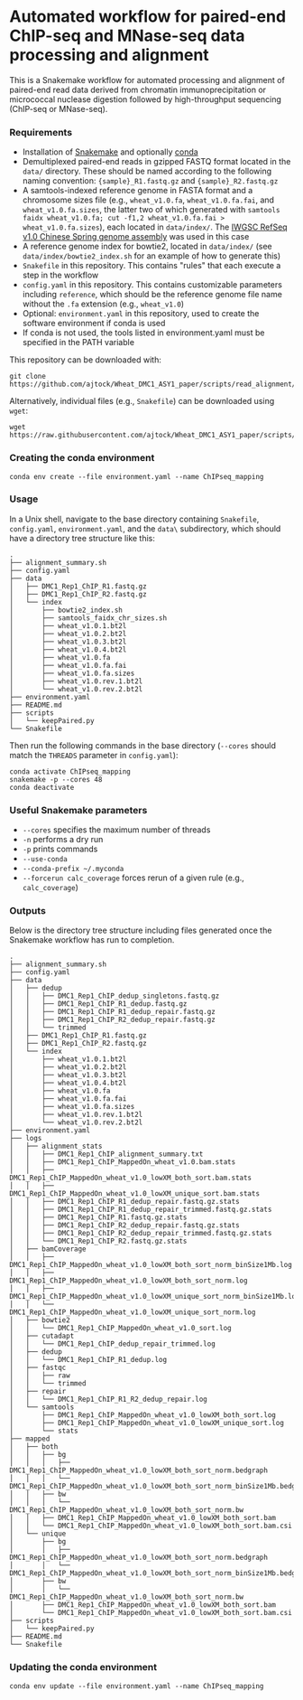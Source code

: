 # Automated workflow for paired-end ChIP-seq and MNase-seq data processing and alignment

This is a Snakemake workflow for automated processing and alignment of paired-end read data derived from chromatin immunoprecipitation or micrococcal nuclease digestion followed by high-throughput sequencing (ChIP-seq or MNase-seq).

### Requirements

- Installation of [Snakemake](https://snakemake.readthedocs.io/en/stable/) and optionally [conda](https://conda.io/docs/)
- Demultiplexed paired-end reads in gzipped FASTQ format located in the `data/` directory. These should be named according to the following naming convention: `{sample}_R1.fastq.gz` and `{sample}_R2.fastq.gz`
- A samtools-indexed reference genome in FASTA format and a chromosome sizes file (e.g., `wheat_v1.0.fa`, `wheat_v1.0.fa.fai`, and `wheat_v1.0.fa.sizes`, the latter two of which generated with `samtools faidx wheat_v1.0.fa; cut -f1,2 wheat_v1.0.fa.fai > wheat_v1.0.fa.sizes`), each located in `data/index/`. The [IWGSC RefSeq v1.0 Chinese Spring genome assembly](https://urgi.versailles.inra.fr/download/iwgsc/IWGSC_RefSeq_Assemblies/v1.0/) was used in this case
- A reference genome index for bowtie2, located in `data/index/` (see `data/index/bowtie2_index.sh` for an example of how to generate this)
- `Snakefile` in this repository. This contains "rules" that each execute a step in the workflow
- `config.yaml` in this repository. This contains customizable parameters including `reference`, which should be the reference genome file name without the `.fa` extension (e.g., `wheat_v1.0`)
- Optional: `environment.yaml` in this repository, used to create the software environment if conda is used
- If conda is not used, the tools listed in environment.yaml must be specified in the PATH variable

This repository can be downloaded with:

```
git clone https://github.com/ajtock/Wheat_DMC1_ASY1_paper/scripts/read_alignment/snakemake_ChIPseq_MNaseseq/
```

Alternatively, individual files (e.g., `Snakefile`) can be downloaded using `wget`:

```
wget https://raw.githubusercontent.com/ajtock/Wheat_DMC1_ASY1_paper/scripts/read_alignment/snakemake_ChIPseq_MNaseseq/Snakefile
```

### Creating the conda environment

```
conda env create --file environment.yaml --name ChIPseq_mapping
```

### Usage

In a Unix shell, navigate to the base directory containing `Snakefile`, `config.yaml`, `environment.yaml`, and the `data\` subdirectory, which should have a directory tree structure like this:

```
.
├── alignment_summary.sh
├── config.yaml
├── data
│   ├── DMC1_Rep1_ChIP_R1.fastq.gz
│   ├── DMC1_Rep1_ChIP_R2.fastq.gz
│   └── index
│       ├── bowtie2_index.sh
│       ├── samtools_faidx_chr_sizes.sh
│       ├── wheat_v1.0.1.bt2l
│       ├── wheat_v1.0.2.bt2l
│       ├── wheat_v1.0.3.bt2l
│       ├── wheat_v1.0.4.bt2l
│       ├── wheat_v1.0.fa
│       ├── wheat_v1.0.fa.fai
│       ├── wheat_v1.0.fa.sizes
│       ├── wheat_v1.0.rev.1.bt2l
│       └── wheat_v1.0.rev.2.bt2l
├── environment.yaml
├── README.md
├── scripts
│   └── keepPaired.py
└── Snakefile
```

Then run the following commands in the base directory (`--cores` should match the `THREADS` parameter in `config.yaml`):

```
conda activate ChIPseq_mapping
snakemake -p --cores 48
conda deactivate
```

### Useful Snakemake parameters

- `--cores` specifies the maximum number of threads
- `-n` performs a dry run
- `-p` prints commands
- `--use-conda`
- `--conda-prefix ~/.myconda`
- `--forcerun calc_coverage` forces rerun of a given rule (e.g., `calc_coverage`)

### Outputs

Below is the directory tree structure including files generated once the Snakemake workflow has run to completion.

```
.
├── alignment_summary.sh
├── config.yaml
├── data
│   ├── dedup
│   │   ├── DMC1_Rep1_ChIP_dedup_singletons.fastq.gz
│   │   ├── DMC1_Rep1_ChIP_R1_dedup.fastq.gz
│   │   ├── DMC1_Rep1_ChIP_R1_dedup_repair.fastq.gz
│   │   ├── DMC1_Rep1_ChIP_R2_dedup_repair.fastq.gz
│   │   └── trimmed
│   ├── DMC1_Rep1_ChIP_R1.fastq.gz
│   ├── DMC1_Rep1_ChIP_R2.fastq.gz
│   └── index
│       ├── wheat_v1.0.1.bt2l
│       ├── wheat_v1.0.2.bt2l
│       ├── wheat_v1.0.3.bt2l
│       ├── wheat_v1.0.4.bt2l
│       ├── wheat_v1.0.fa
│       ├── wheat_v1.0.fa.fai
│       ├── wheat_v1.0.fa.sizes
│       ├── wheat_v1.0.rev.1.bt2l
│       └── wheat_v1.0.rev.2.bt2l
├── environment.yaml
├── logs
│   ├── alignment_stats
│   │   ├── DMC1_Rep1_ChIP_alignment_summary.txt
│   │   ├── DMC1_Rep1_ChIP_MappedOn_wheat_v1.0.bam.stats
│   │   ├── DMC1_Rep1_ChIP_MappedOn_wheat_v1.0_lowXM_both_sort.bam.stats
│   │   ├── DMC1_Rep1_ChIP_MappedOn_wheat_v1.0_lowXM_unique_sort.bam.stats
│   │   ├── DMC1_Rep1_ChIP_R1_dedup_repair.fastq.gz.stats
│   │   ├── DMC1_Rep1_ChIP_R1_dedup_repair_trimmed.fastq.gz.stats
│   │   ├── DMC1_Rep1_ChIP_R1.fastq.gz.stats
│   │   ├── DMC1_Rep1_ChIP_R2_dedup_repair.fastq.gz.stats
│   │   ├── DMC1_Rep1_ChIP_R2_dedup_repair_trimmed.fastq.gz.stats
│   │   └── DMC1_Rep1_ChIP_R2.fastq.gz.stats
│   ├── bamCoverage
│   │   ├── DMC1_Rep1_ChIP_MappedOn_wheat_v1.0_lowXM_both_sort_norm_binSize1Mb.log
│   │   ├── DMC1_Rep1_ChIP_MappedOn_wheat_v1.0_lowXM_both_sort_norm.log
│   │   ├── DMC1_Rep1_ChIP_MappedOn_wheat_v1.0_lowXM_unique_sort_norm_binSize1Mb.log
│   │   └── DMC1_Rep1_ChIP_MappedOn_wheat_v1.0_lowXM_unique_sort_norm.log
│   ├── bowtie2
│   │   └── DMC1_Rep1_ChIP_MappedOn_wheat_v1.0_sort.log
│   ├── cutadapt
│   │   └── DMC1_Rep1_ChIP_dedup_repair_trimmed.log
│   ├── dedup
│   │   └── DMC1_Rep1_ChIP_R1_dedup.log
│   ├── fastqc
│   │   ├── raw
│   │   └── trimmed
│   ├── repair
│   │   └── DMC1_Rep1_ChIP_R1_R2_dedup_repair.log
│   └── samtools
│       ├── DMC1_Rep1_ChIP_MappedOn_wheat_v1.0_lowXM_both_sort.log
│       ├── DMC1_Rep1_ChIP_MappedOn_wheat_v1.0_lowXM_unique_sort.log
│       └── stats
├── mapped
│   ├── both
│   │   ├── bg
│   │   │   ├── DMC1_Rep1_ChIP_MappedOn_wheat_v1.0_lowXM_both_sort_norm.bedgraph
│   │   │   └── DMC1_Rep1_ChIP_MappedOn_wheat_v1.0_lowXM_both_sort_norm_binSize1Mb.bedgraph
│   │   ├── bw
│   │   │   └── DMC1_Rep1_ChIP_MappedOn_wheat_v1.0_lowXM_both_sort_norm.bw
│   │   ├── DMC1_Rep1_ChIP_MappedOn_wheat_v1.0_lowXM_both_sort.bam
│   │   └── DMC1_Rep1_ChIP_MappedOn_wheat_v1.0_lowXM_both_sort.bam.csi
│   └── unique
│       ├── bg
│       │   ├── DMC1_Rep1_ChIP_MappedOn_wheat_v1.0_lowXM_both_sort_norm.bedgraph
│       │   └── DMC1_Rep1_ChIP_MappedOn_wheat_v1.0_lowXM_both_sort_norm_binSize1Mb.bedgraph
│       ├── bw
│       │   └── DMC1_Rep1_ChIP_MappedOn_wheat_v1.0_lowXM_both_sort_norm.bw
│       ├── DMC1_Rep1_ChIP_MappedOn_wheat_v1.0_lowXM_both_sort.bam
│       └── DMC1_Rep1_ChIP_MappedOn_wheat_v1.0_lowXM_both_sort.bam.csi
├── scripts
│   └── keepPaired.py
├── README.md
└── Snakefile
```

### Updating the conda environment

```
conda env update --file environment.yaml --name ChIPseq_mapping
```
